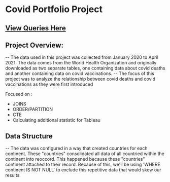 # Covid Portfolio Project

## [View Queries Here](https://github.com/jgreshy/Covid-Portfolio-Project/blob/main/queries)

## Project Overview:
-- The data used in this project was collected from January 2020 to April 2021. The data comes from the World Health Organization and originally downloaded as two separate tables, one containing data about covid deaths and another containing data on covid vaccinations.
-- The focus of this project was to analyze the relationship between covid deaths and covid vaccinations as they were first introduced

Focused on :
- JOINS
- ORDER/PARTITION
- CTE
- Calculating additional statistic for Tableau

## Data Structure
-- The data was configured in a way that created countries for each continent. These "countries" consolidated all data of all countried within the continent into reoccord. This happened because these "countries" continent attached to their record. Because of this, we'll be using 'WHERE continent IS NOT NULL' to exclude this repetitive data that would skew our results.
